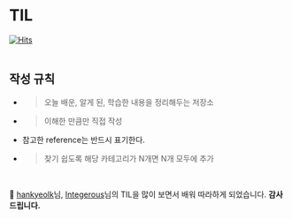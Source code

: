 # TIL
[![Hits](https://hits.seeyoufarm.com/api/count/incr/badge.svg?url=https%3A%2F%2Fgithub.com%2Fhankyeolk%2FTIL&count_bg=%23C040F4&title_bg=%23FF7676&icon=mediafire.svg&icon_color=%23E7E7E7&title=TIL+hits&edge_flat=false)](https://hits.seeyoufarm.com)<br />
<br />
## 작성 규칙
- >오늘 배운, 알게 된, 학습한 내용을 정리해두는 저장소  
- >이해한 만큼만 직접 작성
- 참고한 reference는 반드시 표기한다.
- >찾기 쉽도록 해당 카테고리가 N개면 N개 모두에 추가
<br />

🤩 [hankyeolk](https://github.com/hankyeolk/TIL)님, [Integerous](https://github.com/Integerous/TIL)님의 TIL을 많이 보면서 배워 따라하게 되었습니다. **감사드립니다.**


